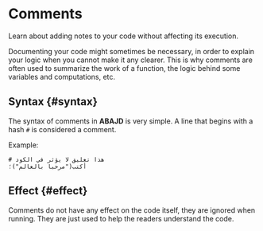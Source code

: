 ﻿---
sidebar_position: 6
---

# Comments

Learn about adding notes to your code without affecting its execution.

Documenting your code might sometimes be necessary, in order to explain your logic when you cannot make it any clearer. This is why
comments are often used to summarize the work of a function, the logic behind some variables and computations, etc.

## Syntax {#syntax}
The syntax of comments in **ABAJD** is very simple. A line that begins with a hash `#` is considered a comment.

Example:

```abjad showLineNumbers
# هذا تعليق لا يؤثر في الكود
أكتب("مرحبا بالعالم")؛
```

## Effect {#effect}
Comments do not have any effect on the code itself, they are ignored when running. They are just used to help the readers understand the code.